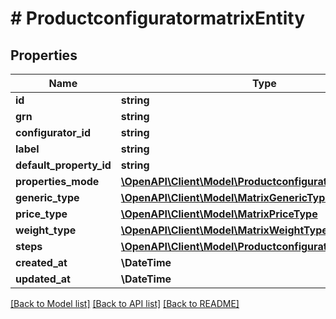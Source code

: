 # # ProductconfiguratormatrixEntity

## Properties

Name | Type | Description | Notes
------------ | ------------- | ------------- | -------------
**id** | **string** |  | [optional]
**grn** | **string** |  | [optional]
**configurator_id** | **string** |  | [optional]
**label** | **string** |  | [optional]
**default_property_id** | **string** |  | [optional]
**properties_mode** | [**\OpenAPI\Client\Model\ProductconfiguratorPropertyMode**](ProductconfiguratorPropertyMode.md) |  | [optional]
**generic_type** | [**\OpenAPI\Client\Model\MatrixGenericType**](MatrixGenericType.md) |  | [optional]
**price_type** | [**\OpenAPI\Client\Model\MatrixPriceType**](MatrixPriceType.md) |  | [optional]
**weight_type** | [**\OpenAPI\Client\Model\MatrixWeightType**](MatrixWeightType.md) |  | [optional]
**steps** | [**\OpenAPI\Client\Model\ProductconfiguratormatrixStep[]**](ProductconfiguratormatrixStep.md) |  | [optional]
**created_at** | **\DateTime** |  | [optional]
**updated_at** | **\DateTime** |  | [optional]

[[Back to Model list]](../../README.md#models) [[Back to API list]](../../README.md#endpoints) [[Back to README]](../../README.md)
